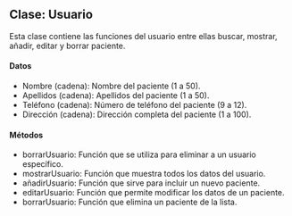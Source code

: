 ## Clase: Usuario
Esta clase contiene las funciones del usuario entre ellas buscar, mostrar, añadir, editar y borrar paciente.

#### Datos
* Nombre (cadena): Nombre del paciente (1 a 50).
* Apellidos (cadena): Apellidos del paciente (1 a 50).
* Teléfono (cadena): Número de teléfono del paciente (9 a 12).
* Dirección (cadena): Dirección completa del paciente (1 a 100).

#### Métodos
* borrarUsuario: Función que se utiliza para eliminar a un usuario específico.
* mostrarUsuario: Función que muestra todos los datos del usuario.
* añadirUsuario: Función que sirve para incluir un nuevo paciente.
* editarUsuario: Función que permite modificar los datos de un paciente.
* borrarUsuario: Función que elimina un paciente de la lista.

